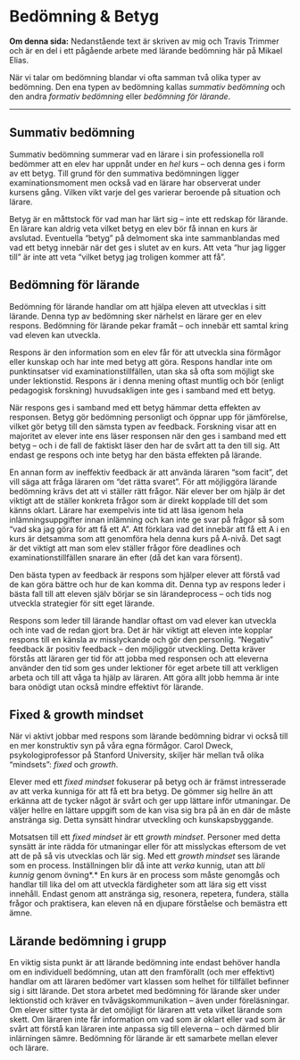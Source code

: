 # Bedömning & Betyg

**Om denna sida:** Nedanstående text är skriven av mig och Travis Trimmer och är en del i ett pågående arbete med lärande bedömning här på Mikael Elias. 

När vi talar om bedömning blandar vi ofta samman två olika typer av bedömning. Den ena typen av bedömning kallas *summativ bedömning* och den andra *formativ bedömning* eller *bedömning för lärande*.

***

## Summativ bedömning

Summativ bedömning summerar vad en lärare i sin professionella roll bedömmer att en elev har uppnåt under en *hel* kurs – och denna ges i form av ett betyg. Till grund för den summativa bedömningen ligger examinationsmoment men också vad en lärare har observerat under kursens gång. Vilken vikt varje del ges varierar beroende på situation och lärare.

Betyg är en måttstock för vad man har lärt sig – inte ett redskap för lärande. En lärare kan aldrig veta vilket betyg en elev bör få innan en kurs är avslutad. Eventuella “betyg” på  delmoment ska inte sammanblandas med vad ett betyg innebär när det ges i slutet av en kurs. Att veta “hur jag ligger till” är inte att veta “vilket betyg jag troligen kommer att få”.

## Bedömning för lärande

Bedömning för lärande handlar om att hjälpa eleven att utvecklas i sitt lärande. Denna typ av bedömning sker närhelst en lärare ger en elev respons. Bedömning för lärande pekar framåt – och innebär ett samtal kring vad eleven kan utveckla.

Respons är den information som en elev får för att utveckla sina förmågor eller kunskap och har inte med betyg att göra. Respons handlar inte om punktinsatser vid examinationstillfällen, utan ska så ofta som möjligt ske under lektionstid. Respons är i denna mening oftast muntlig och bör (enligt pedagogisk forskning) huvudsakligen inte ges i samband med ett betyg.

När respons ges i samband med ett betyg hämmar detta effekten av responsen. Betyg gör bedömning personligt och öppnar upp för jämförelse, vilket gör betyg till den sämsta typen av feedback. Forskning visar att en majoritet av elever inte ens läser responsen när den ges i samband med ett betyg – och i de fall de faktiskt läser den har de svårt att ta den till sig. Att endast ge respons och inte betyg har den bästa effekten på lärande.

En annan form av ineffektiv feedback är att använda läraren “som facit”, det vill säga att fråga läraren om “det rätta svaret”. För att möjliggöra lärande bedömning krävs det att vi ställer rätt frågor. När elever ber om hjälp är det viktigt att de ställer konkreta frågor som är direkt kopplade till det som känns oklart. Lärare har exempelvis inte tid att läsa igenom hela inlämningsuppgifter innan inlämning och kan inte ge svar på frågor så som “vad ska jag göra för att få ett A”. Att förklara vad det innebär att få ett A i en kurs är detsamma som att genomföra hela denna kurs på A-nivå. Det sagt är det viktigt att man som elev ställer frågor före deadlines och examinationstillfällen snarare än efter (då det kan vara försent).

Den bästa typen av feedback är respons som hjälper elever att förstå vad de kan göra bättre och hur de kan komma dit. Denna typ av respons leder i bästa fall till att eleven själv börjar se sin lärandeprocess – och tids nog utveckla strategier för sitt eget lärande.

Respons som leder till lärande handlar oftast om vad elever kan utveckla och inte vad de redan gjort bra. Det är här viktigt att eleven inte kopplar respons till en känsla av misslyckande och gör den personlig. “Negativ” feedback är positiv feedback – den möjliggör utveckling. Detta kräver förstås att läraren ger tid för att jobba med responsen och att eleverna använder den tid som ges under lektioner för eget arbete till att verkligen arbeta och till att våga ta hjälp av läraren. Att göra allt jobb hemma är inte bara onödigt utan också mindre effektivt för lärande.

## Fixed & growth mindset

När vi aktivt jobbar med respons som lärande bedömning bidrar vi också till en mer konstruktiv syn på våra egna förmågor. Carol Dweck, psykologiprofessor på Stanford University, skiljer här mellan två olika “mindsets”: *fixed* och *growth*.

Elever med ett *fixed mindset* fokuserar på betyg och är främst intresserade av att verka kunniga för att få ett bra betyg. De gömmer sig hellre än att erkänna att de tycker något är svårt och ger upp lättare inför utmaningar. De väljer hellre en lättare uppgift som de kan visa sig bra på än en där de måste anstränga sig. Detta synsätt hindrar utveckling och kunskapsbyggande.

Motsatsen till ett *fixed mindset* är ett *growth mindset*. Personer med detta synsätt är inte rädda för utmaningar eller för att misslyckas eftersom de vet att de på så vis utvecklas och lär sig. Med ett *growth mindset* ses lärande som en process. Inställningen blir då inte att *verka* kunnig, utan att *bli kunnig* genom övning*.* En kurs är en process som måste genomgås och handlar till lika del om att utveckla färdigheter som att lära sig ett visst innehåll. Endast genom att anstränga sig, resonera, repetera, fundera, ställa frågor och praktisera, kan eleven nå en djupare förståelse och bemästra ett ämne.

## Lärande bedömning i grupp

En viktig sista punkt är att lärande bedömning inte endast behöver handla om en individuell bedömning, utan att den framförallt (och mer effektivt) handlar om att läraren bedömer vart klassen som helhet för tillfället befinner sig i sitt lärande. Det stora arbetet med bedömning för lärande sker under lektionstid och kräver en tvåvägskommunikation – även under föreläsningar. Om elever sitter tysta är det omöjligt för läraren att veta vilket lärande som skett. Om läraren inte får information om vad som är oklart eller vad som är svårt att förstå kan läraren inte anpassa sig till eleverna – och därmed blir inlärningen sämre. Bedömning för lärande är ett samarbete mellan elever och lärare.
